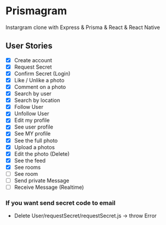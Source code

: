# Prismagram
Instargram clone with Express &amp; Prisma &amp; React &amp; React Native

## User Stories
- [x] Create account 
- [x] Request Secret
- [x] Confirm Secret (Login)
- [x] Like / Unlike a photo
- [x] Comment on a photo
- [x] Search by user
- [x] Search by location
- [x] Follow User
- [x] Unfollow User
- [x] Edit my profile
- [x] See user profile
- [x] See MY profile
- [x] See the full photo
- [x] Upload a photos
- [x] Edit the photo (Delete)
- [x] See the feed
- [x] See rooms
- [ ] See room
- [ ] Send private Message
- [ ] Receive Message (Realtime)

### If you want send secret code to email
* Delete User/requestSecret/requestSecret.js -> throw Error
